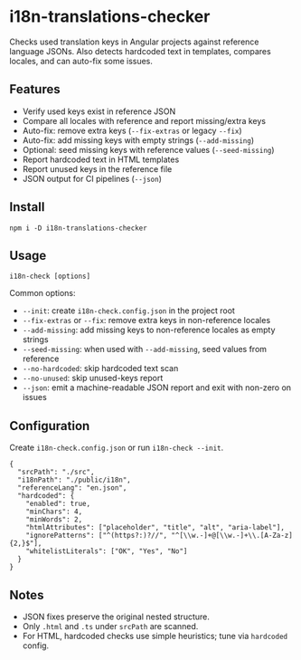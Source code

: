 # i18n-translations-checker

Checks used translation keys in Angular projects against reference language JSONs. Also detects hardcoded text in templates, compares locales, and can auto-fix some issues.

## Features

- Verify used keys exist in reference JSON
- Compare all locales with reference and report missing/extra keys
- Auto-fix: remove extra keys (`--fix-extras` or legacy `--fix`)
- Auto-fix: add missing keys with empty strings (`--add-missing`)
- Optional: seed missing keys with reference values (`--seed-missing`)
- Report hardcoded text in HTML templates
- Report unused keys in the reference file
- JSON output for CI pipelines (`--json`)

## Install

```
npm i -D i18n-translations-checker
```

## Usage

```
i18n-check [options]
```

Common options:

- `--init`: create `i18n-check.config.json` in the project root
- `--fix-extras` or `--fix`: remove extra keys in non-reference locales
- `--add-missing`: add missing keys to non-reference locales as empty strings
- `--seed-missing`: when used with `--add-missing`, seed values from reference
- `--no-hardcoded`: skip hardcoded text scan
- `--no-unused`: skip unused-keys report
- `--json`: emit a machine-readable JSON report and exit with non-zero on issues

## Configuration

Create `i18n-check.config.json` or run `i18n-check --init`.

```
{
  "srcPath": "./src",
  "i18nPath": "./public/i18n",
  "referenceLang": "en.json",
  "hardcoded": {
    "enabled": true,
    "minChars": 4,
    "minWords": 2,
    "htmlAttributes": ["placeholder", "title", "alt", "aria-label"],
    "ignorePatterns": ["^(https?:)?//", "^[\\w.-]+@[\\w.-]+\\.[A-Za-z]{2,}$"],
    "whitelistLiterals": ["OK", "Yes", "No"]
  }
}
```

## Notes

- JSON fixes preserve the original nested structure.
- Only `.html` and `.ts` under `srcPath` are scanned.
- For HTML, hardcoded checks use simple heuristics; tune via `hardcoded` config.

